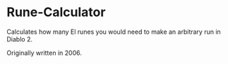 # Rune-Calculator
Calculates how many El runes you would need to make an arbitrary run in Diablo 2.

Originally written in 2006.
